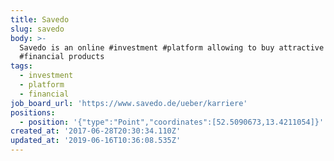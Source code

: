```yaml
---
title: Savedo
slug: savedo
body: >-
  Savedo is an online #investment #platform allowing to buy attractive
  #financial products
tags:
  - investment
  - platform
  - financial
job_board_url: 'https://www.savedo.de/ueber/karriere'
positions:
  - position: '{"type":"Point","coordinates":[52.5090673,13.4211054]}'
created_at: '2017-06-28T20:30:34.110Z'
updated_at: '2019-06-16T10:36:08.535Z'
---
```


